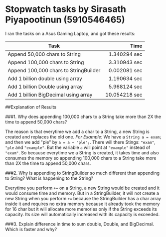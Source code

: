 # Stopwatch tasks by Sirasath Piyapootinun (5910546465)
I ran the tasks on a Asus Gaming Laptop, and got
these results:

Task | Time
 --------------------------------------|-------:
Append 50,000 chars to String | 1.340294 sec
Append 100,000 chars to String | 3.310943 sec
Append 100,000 chars to StringBuilder | 0.002081 sec
Add 1 billion double using array | 1.190634 sec
Add 1 billion Double using array | 5.968124 sec
Add 1 billion BigDecimal using array | 10.054218 sec


##Explanation of Results

###1. Why does appending 100,000 chars to a String take more than 2X the time to append 50,000 chars?

The reason is that everytime we add a char to a String, a new String is created and replaces the old one.
*For Example:* We have a ```String a = exam;``` and then we add "ple" by ```a = a + "ple";```. There will 
there Stings: ```"exam"```, ```"ple``` and ```"example"```. But the variable ```a``` will point at ```"example"``` 
instead of ```"exam"```. So because everytime we a String is created, it takes time and also consumes the 
memory so appending 100,000 chars to a String take more than 2X the time to append 50,000 chars.

###2. Why is appending to StringBuilder so much different than appending to String? What is happening to the String?

Everytime you perform ```+=``` on a String, a new String would be created and it would consume time and memory.
But in a StringBuilder, it will not create a new String when you perform ```+=``` because the StringBuilder has a char 
array inside it and requires no extra memory because it already took the memory for 16 char but it will allocate more memories 
only if the String exceeds its capacity. Its size will automatically increased with its capacity is exceeded.

###3. Explain difference in time to sum double, Double, and BigDecimal. Which is faster and why?

